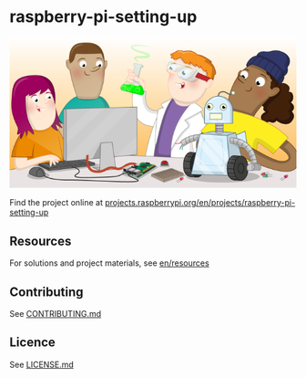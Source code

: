# raspberry-pi-setting-up

![raspberry-pi-setting-up](banner.png)

Find the project online at [projects.raspberrypi.org/en/projects/raspberry-pi-setting-up](https://projects.raspberrypi.org/en/projects/raspberry-pi-setting-up)

## Resources
For solutions and project materials, see [en/resources](https://github.com/raspberrypilearning/raspberry-pi-setting-up/tree/master/en/resources)

## Contributing
See [CONTRIBUTING.md](CONTRIBUTING.md)

## Licence
 See [LICENSE.md](LICENSE.md)